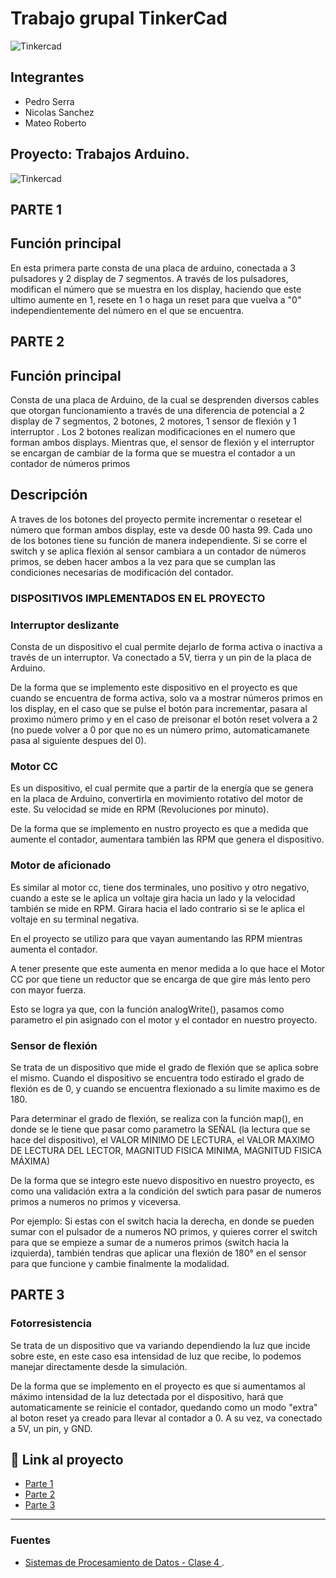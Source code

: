 # Trabajo grupal TinkerCad 
![Tinkercad](./imagenes/imagenprincipal.PNG)


## Integrantes 
- Pedro Serra
- Nicolas Sanchez 
- Mateo Roberto


## Proyecto: Trabajos Arduino.
![Tinkercad](./imagenes/arduinopartedos.PNG)

## PARTE 1
## Función principal
En esta primera parte consta de una placa de arduino, conectada a 3 pulsadores y 2 display de 7 segmentos. A través de los pulsadores, modifican el número que se muestra en los display, haciendo que este ultimo aumente en 1, resete en 1 o haga un reset para que vuelva a "0" independientemente del número en el que se encuentra. 

## PARTE 2
## Función principal
Consta de una placa de Arduino, de la cual se desprenden diversos cables que otorgan funcionamiento a través de una diferencia de potencial a 2 display de 7 segmentos, 2 botones, 2 motores, 1 sensor de flexión y 1 interruptor . Los 2 botones realizan modificaciones en el numero que forman ambos displays. Mientras que, el sensor de flexión y el interruptor se encargan de cambiar de la forma que se muestra el contador a un contador de números primos


## Descripción
A traves de los botones del proyecto permite incrementar o resetear el número que forman ambos display, este va desde 00 hasta 99. Cada uno de los botones tiene su función de manera independiente. Si se corre el switch y se aplica flexión al sensor cambiara a un contador de números primos, se deben hacer ambos a la vez para que se cumplan las condiciones necesarias de modificación del contador. 


### DISPOSITIVOS IMPLEMENTADOS EN EL PROYECTO


### Interruptor deslizante


Consta de un dispositivo el cual permite dejarlo de forma activa o inactiva a través de un interruptor. Va conectado a 5V, tierra y un pin de la placa de Arduino.

De la forma que se implemento este dispositivo en el proyecto es que cuando se encuentra de forma activa, solo va a mostrar números primos en los display, en el caso que se pulse el botón para incrementar, pasara al proximo número primo y en el caso de preisonar el botón reset volvera a 2 (no puede volver a 0 por que no es un número primo, automaticamanete pasa al siguiente despues del 0).


### Motor CC

Es un dispositivo, el cual permite que a partir de la energía que se genera en la placa de Arduino, convertirla en movimiento rotativo del motor de este. Su velocidad se mide en RPM (Revoluciones por minuto).

De la forma que se implemento en nustro proyecto es que a medida que aumente el contador, aumentara también las RPM que genera el dispositivo.


### Motor de aficionado

Es similar al motor cc, tiene dos terminales, uno positivo y otro negativo, cuando a este se le aplica un voltaje gira hacia un lado y la velocidad también se mide en RPM. Girara hacia el lado contrario si se le aplica el voltaje en su terminal negativa.

En el proyecto se utilizo para que vayan aumentando las RPM mientras aumenta el contador. 

A tener presente que este aumenta en menor medida a lo que hace el Motor CC por que tiene un reductor que se encarga de que gire más lento pero con mayor fuerza. 

Esto se logra ya que, con la función analogWrite(), pasamos como parametro el pin asignado con el motor y el contador en nuestro proyecto.


### Sensor de flexión

Se trata de un dispositivo que mide el grado de flexión que se aplica sobre el mismo. Cuando el dispositivo se encuentra todo estirado el grado de flexión es de 0, y cuando se encuentra flexionado a su limite maximo es de 180.

Para determinar el grado de flexión, se realiza con la función map(), en donde se le tiene que pasar como parametro la SEÑAL (la lectura que se hace del dispositivo), el VALOR MINIMO DE LECTURA, el VALOR MAXIMO DE LECTURA DEL LECTOR, MAGNITUD FISICA MINIMA, MAGNITUD FISICA MÁXIMA)

De la forma que se integro este nuevo dispositivo en nuestro proyecto, es como una validación extra a la condición del swtich para pasar de numeros primos a numeros no primos y viceversa. 

Por ejemplo:
Si estas con el switch hacia la derecha, en donde se pueden sumar con el pulsador de a numeros NO primos, y quieres correr el switch para que se empieze a sumar de a numeros primos (switch hacia la izquierda), también tendras que aplicar una flexión de 180° en el sensor para que funcione y cambie finalmente la modalidad.

## PARTE 3
### Fotorresistencia

Se trata de un dispositivo que va variando dependiendo la luz que incide sobre este, en este caso esa intensidad de luz que recibe, lo podemos manejar directamente desde la simulación.

De la forma que se implemento en el proyecto es que si aumentamos al máximo intensidad de la luz detectada por el dispositivo, hará que automaticamente se reinicie el contador, quedando como un modo "extra" al boton reset ya creado para llevar al contador a 0. A su vez, va conectado a 5V, un pin, y GND. 

## :robot: Link al proyecto
- [Parte 1 ](https://www.tinkercad.com/things/hRHUtgwc0HP)
- [Parte 2 ](https://www.tinkercad.com/things/dDXRQc7dzjw)
- [Parte 3 ](https://www.tinkercad.com/things/bsLdaYgsENA)

---
### Fuentes
- [Sistemas de Procesamiento de Datos - Clase 4
](https://www.youtube.com/watch?v=_Ry7mtURGDE&t=1755s).
